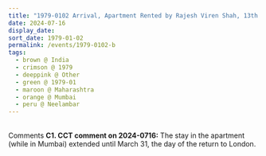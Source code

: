 ```yaml
---
title: "1979-0102 Arrival, Apartment Rented by Rajesh Viren Shah, 13th Floor, Neelambar, Pedder Road, Mumbai, Maharashtra, India"
date: 2024-07-16
display_date: 
sort_date: 1979-01-02
permalink: /events/1979-0102-b
tags:
  - brown @ India
  - crimson @ 1979
  - deeppink @ Other
  - green @ 1979-01
  - maroon @ Maharashtra
  - orange @ Mumbai
  - peru @ Neelambar
---
```


<br>

<wave-list>
  <list-title color="DarkSeaGreen" width="55">Comments</list-title>
  <list-item color="BlanchedAlmond" width="280"><b>C1. CCT comment on 2024-0716:</b> The stay in the apartment (while in Mumbai) extended until March 31, the day of the return to London.</list-item>
</wave-list>